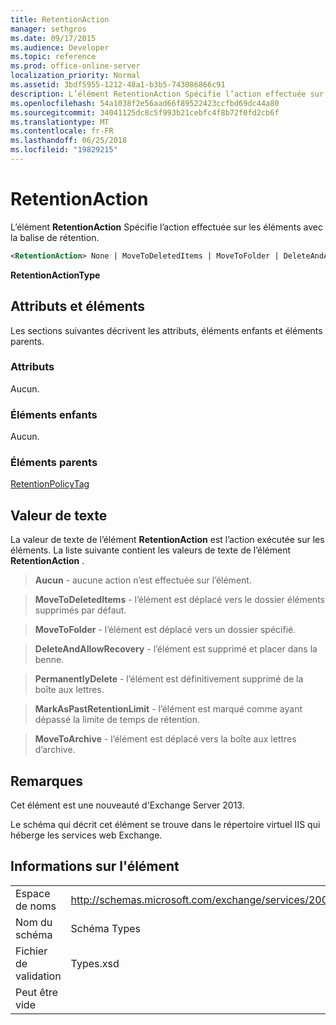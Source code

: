 ```yaml
---
title: RetentionAction
manager: sethgros
ms.date: 09/17/2015
ms.audience: Developer
ms.topic: reference
ms.prod: office-online-server
localization_priority: Normal
ms.assetid: 3bdf5955-1212-48a1-b3b5-743086866c91
description: L’élément RetentionAction Spécifie l’action effectuée sur les éléments avec la balise de rétention.
ms.openlocfilehash: 54a1038f2e56aad66f89522423ccfbd69dc44a80
ms.sourcegitcommit: 34041125dc8c5f993b21cebfc4f8b72f0fd2cb6f
ms.translationtype: MT
ms.contentlocale: fr-FR
ms.lasthandoff: 06/25/2018
ms.locfileid: "19829215"
---
```

# <a name="retentionaction"></a>RetentionAction

L’élément **RetentionAction** Spécifie l’action effectuée sur les éléments avec la balise de rétention. 
  
```XML
<RetentionAction> None | MoveToDeletedItems | MoveToFolder | DeleteAndAllowRecovery | PermanentlyDelete | MarkAsPastRetentionLimit | MoveToArchive <RetentionAction>
```

 **RetentionActionType**
## <a name="attributes-and-elements"></a>Attributs et éléments

Les sections suivantes décrivent les attributs, éléments enfants et éléments parents.
  
### <a name="attributes"></a>Attributs

Aucun.
  
### <a name="child-elements"></a>Éléments enfants

Aucun.
  
### <a name="parent-elements"></a>Éléments parents

[RetentionPolicyTag](retentionpolicytag.md)
  
## <a name="text-value"></a>Valeur de texte

La valeur de texte de l’élément **RetentionAction** est l’action exécutée sur les éléments. La liste suivante contient les valeurs de texte de l’élément **RetentionAction** . 
  
> **Aucun** - aucune action n’est effectuée sur l’élément. 
    
> **MoveToDeletedItems** - l’élément est déplacé vers le dossier éléments supprimés par défaut. 
    
> **MoveToFolder** - l’élément est déplacé vers un dossier spécifié. 
    
> **DeleteAndAllowRecovery** - l’élément est supprimé et placer dans la benne. 
    
> **PermanentlyDelete** - l’élément est définitivement supprimé de la boîte aux lettres. 
    
> **MarkAsPastRetentionLimit** - l’élément est marqué comme ayant dépassé la limite de temps de rétention. 
    
> **MoveToArchive** - l’élément est déplacé vers la boîte aux lettres d’archive. 
    
## <a name="remarks"></a>Remarques

Cet élément est une nouveauté d'Exchange Server 2013.
  
Le schéma qui décrit cet élément se trouve dans le répertoire virtuel IIS qui héberge les services web Exchange.
  
## <a name="element-information"></a>Informations sur l'élément

|||
|:-----|:-----|
|Espace de noms  <br/> |http://schemas.microsoft.com/exchange/services/2006/types  <br/> |
|Nom du schéma  <br/> |Schéma Types  <br/> |
|Fichier de validation  <br/> |Types.xsd  <br/> |
|Peut être vide  <br/> ||
   

